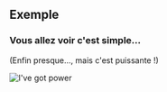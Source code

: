 ## Exemple
### Vous allez voir c'est simple…

(Enfin presque…, mais c'est puissante !) <!-- .element: class="fragment" -->

![I've got power](./img/power.gif) <!-- .element: class="fragment" -->
